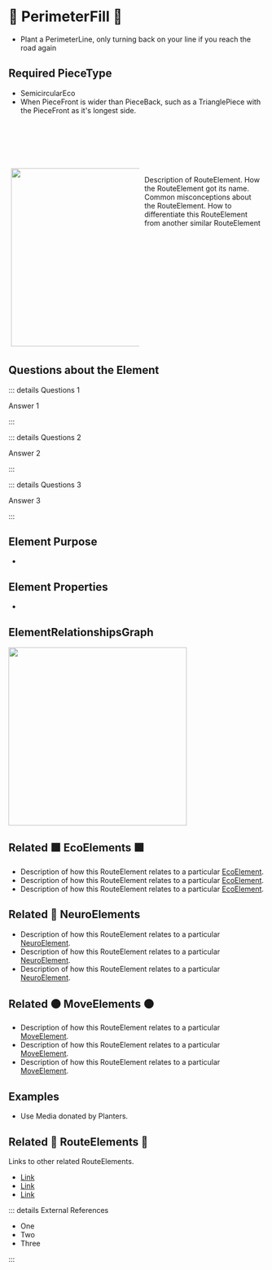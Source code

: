 # 🔺 <route>PerimeterFill </route>🔺

- Plant a PerimeterLine, only turning back on your line if you reach the road again


## Required PieceType
- SemicircularEco
- When PieceFront is wider than PieceBack, such as a TrianglePiece with the PieceFront as it's longest side. 


<div style="display: flex; width: %100; margin-top: 100px;">
    <div style="margin: 5px; width: 50%">
        <img height="350" width="350" src="/Route/RouteImage.png"/>
    </div>
    <div style="margin: 5px; width: 50%">
        <p >Description of RouteElement. How the RouteElement got its name. Common misconceptions about the RouteElement. How to differentiate this RouteElement from another similar RouteElement</p>
    </div>
</div>

## Questions about the Element

::: details Questions 1

Answer 1

:::

::: details Questions 2

Answer 2

:::

::: details Questions 3

Answer 3

:::

## Element Purpose

- 

## Element Properties

- 

## ElementRelationshipsGraph



<img height="350" width="350" src="/DirectedGraph_UndirectedGraph.png"/>

## Related 🟩<eco> EcoElements </eco>🟩
- Description of how this RouteElement relates to a particular [EcoElement](/reference/Eco/EcoOverview).
- Description of how this RouteElement relates to a particular [EcoElement](/reference/Eco/EcoOverview).
- Description of how this RouteElement relates to a particular [EcoElement](/reference/Eco/EcoOverview).
## Related 💜 <neuro>NeuroElements</neuro>
- Description of how this RouteElement relates to a particular [<neuro>NeuroElement</neuro>](/reference/Neuro/NeuroOverview).
- Description of how this RouteElement relates to a particular [<neuro>NeuroElement</neuro>](/reference/Neuro/NeuroOverview).
- Description of how this RouteElement relates to a particular [<neuro>NeuroElement</neuro>](/reference/Neuro/NeuroOverview).

## Related 🟠<move> MoveElements </move>🟠
- Description of how this RouteElement relates to a particular [<move>MoveElement</move>](/reference/Move/MoveOverview).
- Description of how this RouteElement relates to a particular [<move>MoveElement</move>](/reference/Move/MoveOverview).
- Description of how this RouteElement relates to a particular [<move>MoveElement</move>](/reference/Move/MoveOverview).

## Examples

- Use Media donated by Planters. 

## Related 🔺 <route>RouteElements </route>🔺

Links to other related RouteElements. 

- [Link]()
- [Link]()
- [Link]()

::: details External References

- One
- Two
- Three

:::

